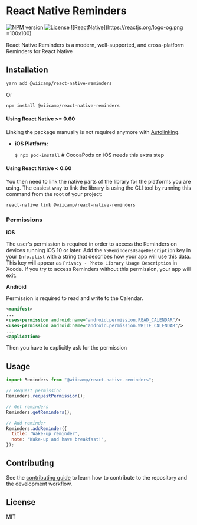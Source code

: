 # React Native Reminders
[![NPM version](https://img.shields.io/npm/v/react-native-easy-select)](https://www.npmjs.com/package/react-native-easy-select)
[![License](https://img.shields.io/npm/l/react-native-easy-select)](https://github.com/havinhthai/react-native-easy-select/blob/master/LICENSE)
![ReactNative](https://reactjs.org/logo-og.png =100x100)

React Native Reminders is a modern, well-supported, and cross-platform Reminders for React Native

## Installation

```sh
yarn add @wiicamp/react-native-reminders
```
Or
```sh
npm install @wiicamp/react-native-reminders
```

#### Using React Native >= 0.60
Linking the package manually is not required anymore with [Autolinking](https://github.com/react-native-community/cli/blob/master/docs/autolinking.md).

- **iOS Platform:**

  `$ npx pod-install` # CocoaPods on iOS needs this extra step

#### Using React Native < 0.60

You then need to link the native parts of the library for the platforms you are using. The easiest way to link the library is using the CLI tool by running this command from the root of your project:

```
react-native link @wiicamp/react-native-reminders
```

### Permissions

**iOS**

The user's permission is required in order to access the Reminders on devices running iOS 10 or later. Add the `NSRemindersUsageDescription` key in your `Info.plist` with a string that describes how your app will use this data. This key will appear as `Privacy - Photo Library Usage Description` in Xcode. If you try to access Reminders without this permission, your app will exit.

**Android**

Permission is required to read and write to the Calendar.

```xml
<manifest>
...
<uses-permission android:name="android.permission.READ_CALENDAR"/>
<uses-permission android:name="android.permission.WRITE_CALENDAR"/>
...
<application>
```

Then you have to explicitly ask for the permission

## Usage

```js
import Reminders from "@wiicamp/react-native-reminders";

// Request permission
Reminders.requestPermission();

// Get reminders
Reminders.getReminders();

// Add reminder
Reminders.addReminder({
  title: 'Wake-up reminder',
  note: 'Wake-up and have breakfast!',
});
```

## Contributing

See the [contributing guide](CONTRIBUTING.md) to learn how to contribute to the repository and the development workflow.

## License

MIT
